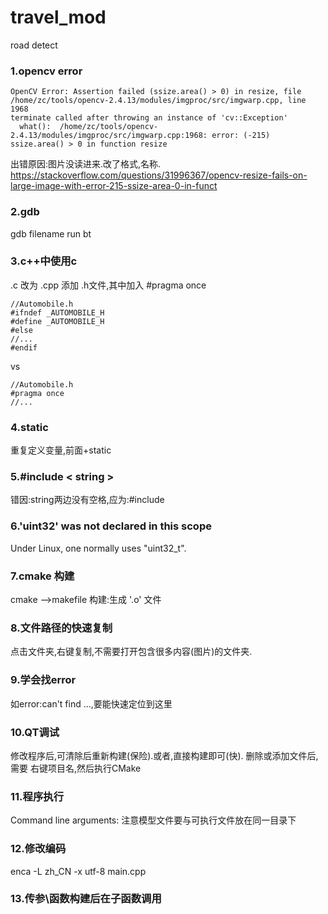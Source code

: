 # travel_mod
road detect
### 1.opencv error
```
OpenCV Error: Assertion failed (ssize.area() > 0) in resize, file /home/zc/tools/opencv-2.4.13/modules/imgproc/src/imgwarp.cpp, line 1968
terminate called after throwing an instance of 'cv::Exception'
  what():  /home/zc/tools/opencv-2.4.13/modules/imgproc/src/imgwarp.cpp:1968: error: (-215) ssize.area() > 0 in function resize
```
出错原因:图片没读进来.改了格式,名称.
https://stackoverflow.com/questions/31996367/opencv-resize-fails-on-large-image-with-error-215-ssize-area-0-in-funct
### 2.gdb 
gdb filename
run
bt
### 3.c++中使用c
.c 改为 .cpp
添加 .h文件,其中加入 #pragma once
```
//Automobile.h
#ifndef _AUTOMOBILE_H
#define _AUTOMOBILE_H
#else
//...
#endif 
```
vs
```
//Automobile.h
#pragma once
//... 
```
### 4.static
重复定义变量,前面+static

### 5.#include < string >
错因:string两边没有空格,应为:#include <string>

### 6.'uint32' was not declared in this scope
Under Linux, one normally uses "uint32_t".

### 7.cmake 构建
cmake -->makefile
构建:生成 '.o' 文件

### 8.文件路径的快速复制
点击文件夹,右键复制,不需要打开包含很多内容(图片)的文件夹.

### 9.学会找error
如error:can't find ...,要能快速定位到这里

### 10.QT调试
修改程序后,可清除后重新构建(保险).或者,直接构建即可(快).
删除或添加文件后,需要 右键项目名,然后执行CMake

### 11.程序执行
Command line arguments:
注意模型文件要与可执行文件放在同一目录下
### 12.修改编码
enca -L zh_CN -x utf-8 main.cpp
### 13.传参\函数构建后在子函数调用

